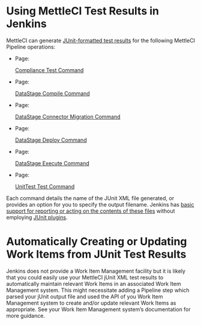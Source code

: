 # Using MettleCI Test Results in Jenkins

MettleCI can generate [JUnit-formatted test results](https://datamigrators.atlassian.net/wiki/spaces/MCIDOC/pages/1754890299/JUnit+Test+Results) for the following MettleCI Pipeline operations:

*   Page:
    
    [Compliance Test Command](/wiki/spaces/MCIDOC/pages/408322069/Compliance+Test+Command)
    
*   Page:
    
    [DataStage Compile Command](/wiki/spaces/MCIDOC/pages/410157081/DataStage+Compile+Command)
    
*   Page:
    
    [DataStage Connector Migration Command](/wiki/spaces/MCIDOC/pages/410681364/DataStage+Connector+Migration+Command)
    
*   Page:
    
    [DataStage Deploy Command](/wiki/spaces/MCIDOC/pages/423952410/DataStage+Deploy+Command)
    
*   Page:
    
    [DataStage Execute Command](/wiki/spaces/MCIDOC/pages/458817755/DataStage+Execute+Command)
    
*   Page:
    
    [UnitTest Test Command](/wiki/spaces/MCIDOC/pages/718831617/UnitTest+Test+Command)
    

Each command details the name of the JUnit XML file generated, or provides an option for you to specify the output filename. Jenkins has [basic support for reporting or acting on the contents of these files](https://www.jenkins.io/doc/pipeline/tour/tests-and-artifacts/) without employing [JUnit plugins](https://plugins.jenkins.io/ui/search?query=junit).

# Automatically Creating or Updating Work Items from JUnit Test Results

Jenkins does not provide a Work Item Management facility but it is likely that you could easily use your MettleCI jUnit XML test results to automatically maintain relevant Work Items in an associated Work Item Management system. This might necessitate adding a Pipeline step which parsed your jUnit output file and used the API of you Work Item Management system to create and/or update relevant Work Items as appropriate. See your Work Item Management system’s documentation for more guidance.